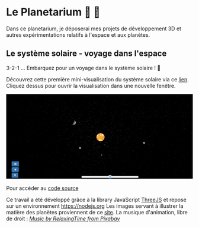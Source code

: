 # Le Planetarium :milky_way: :dizzy:

Dans ce planetarium, je déposerai mes projets de développement 3D et autres expérimentations relatifs à l'espace et aux planètes. 

## Le système solaire - voyage dans l'espace

3-2-1 ... Embarquez pour un voyage dans le système solaire ! :rocket:

Découvrez cette première mini-visualisation du système solaire via ce <a href="https://chloepochon.github.io/threeJS/planetarium/solar-system/" target="_blank">lien</a>. Cliquez dessus pour ouvrir la visualisation dans une nouvelle fenêtre.

<img src="./screenshots/screenshot1.jpg"><a href="" target="_blank"></a></img>

Pour accéder au <a href="https://github.com/chloepochon/chloepochon.github.io/blob/main/threeJS/planetarium/solar-system/js/main.js" target="_blank">code source</a>

Ce travail a été développé grâce à la library JavaScript <a href="https://threejs.org/" target="_blank">ThreeJS</a> et repose sur un environnement <a href="Node.js" target="_blank">https://nodejs.org</a>
Les images servant à illustrer la matière des planètes proviennent de ce <a href="https://www.solarsystemscope.com" target="_blank">site</a>.
La musique d'animation, libre de droit : <a href="https://pixabay.com/fr/users/relaxingtime-17430502/" target="_blank"><em>Music by RelaxingTime from Pixabay</em></a>
<!-- Ajoutez d'autres sections et contenus pertinents ici -->

